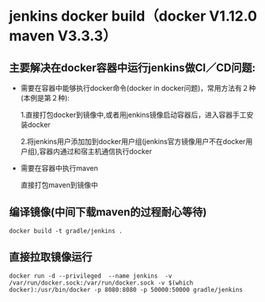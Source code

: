 jenkins docker build（docker V1.12.0 maven V3.3.3）
=================

## 主要解决在docker容器中运行jenkins做CI／CD问题:
 * 需要在容器中能够执行docker命令(docker in docker问题)，常用方法有２种(本例是第２种):

    1.直接打包docker到镜像中,或者用jenkins镜像启动容器后，进入容器手工安装docker  
    
    2.将jenkins用户添加加到docker用户组(jenkins官方镜像用户不在docker用户组),容器内通过和宿主机通信执行docker


 * 需要在容器中执行maven
 
    直接打包maven到镜像中


## 编译镜像(中间下载maven的过程耐心等待)
```
docker build -t gradle/jenkins .
```

## 直接拉取镜像运行
```
docker run -d --privileged  --name jenkins  -v /var/run/docker.sock:/var/run/docker.sock -v $(which docker):/usr/bin/docker -p 8080:8080 -p 50000:50000 gradle/jenkins 
```